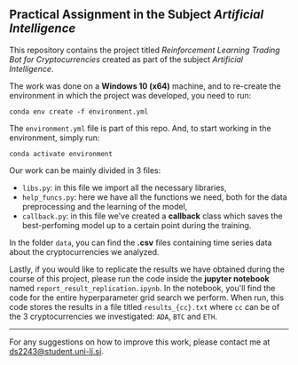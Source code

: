 ## Practical Assignment in the Subject *Artificial Intelligence*

This repository contains the project titled *Reinforcement Learning Trading Bot for Cryptocurrencies* created as part of
the subject *Artificial Intelligence*. 

The work was done on a **Windows 10 (x64)** machine, and to re-create the environment in which the project was developed, you need
to run:
```
conda env create -f environment.yml
```
The ``environment.yml`` file is part of this repo. And, to start working in the environment, simply run:
```
conda activate environment
```

Our work can be mainly divided in 3 files:
- ``libs.py``: in this file we import all the necessary libraries,
- ``help_funcs.py``: here we have all the functions we need, both for the data preprocessing and the learning of the model,
- ``callback.py``: in this file we've created a **callback** class which saves the best-perfoming model up to a certain
point during the training.

In the folder ``data``, you can find the **.csv** files containing time series data about the cryptocurrencies we 
analyzed.

Lastly, if you would like to replicate the results we have obtained during the course of this project, please run the
code inside the **jupyter notebook** named ``report_result_replication.ipynb``. In the notebook, you'll find the code
for the entire hyperparameter grid search we perform. When run, this code stores the results in a file titled 
``results_{cc}.txt`` where ``cc`` can be of the 3 cryptocurrencies we investigated: ``ADA``, ``BTC`` and ``ETH``.

--------

For any suggestions on how to improve this work, please contact me at 
[ds2243@student.uni-lj.si](https://gmail.google.com/inbox/).
